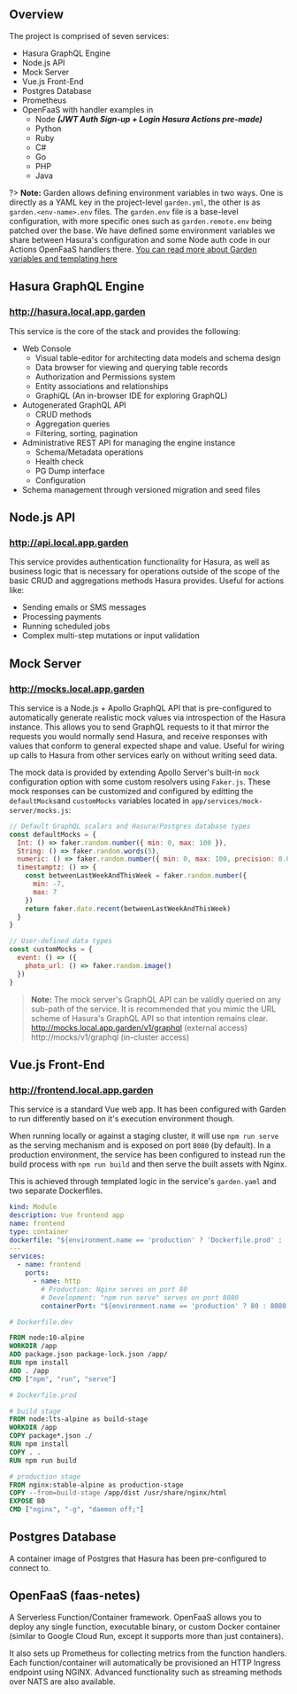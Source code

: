 ## Overview

The project is comprised of seven services:

- Hasura GraphQL Engine
- Node.js API
- Mock Server
- Vue.js Front-End
- Postgres Database
- Prometheus
- OpenFaaS with handler examples in
  - Node ***(JWT Auth Sign-up + Login Hasura Actions pre-made)***
  - Python 
  - Ruby
  - C#
  - Go
  - PHP
  - Java

?> **Note:** Garden allows defining environment variables in two ways. One is directly as a YAML key in the project-level `garden.yml`, the other is as `garden.<env-name>.env` files. The `garden.env` file is a base-level configuration, with more specific ones such as `garden.remote.env` being patched over the base. We have defined some environment variables we share between Hasura's configuration and some Node auth code in our Actions OpenFaaS handlers there. [You can read more about Garden variables and templating here](https://github.com/garden-io/garden/blob/master/docs/guides/variables-and-templating.md)

## Hasura GraphQL Engine

### http://hasura.local.app.garden

This service is the core of the stack and provides the following:

- Web Console
  - Visual table-editor for architecting data models and schema design
  - Data browser for viewing and querying table records
  - Authorization and Permissions system
  - Entity associations and relationships
  - GraphiQL (An in-browser IDE for exploring GraphQL)
- Autogenerated GraphQL API
  - CRUD methods
  - Aggregation queries
  - Filtering, sorting, pagination
- Administrative REST API for managing the engine instance
  - Schema/Metadata operations
  - Health check
  - PG Dump interface
  - Configuration
- Schema management through versioned migration and seed files

## Node.js API

### http://api.local.app.garden

This service provides authentication functionality for Hasura, as well as business logic that is necessary for operations outside of the scope of the basic CRUD and aggregations methods Hasura provides. Useful for actions like:

- Sending emails or SMS messages
- Processing payments
- Running scheduled jobs
- Complex multi-step mutations or input validation

## Mock Server

### http://mocks.local.app.garden

This service is a Node.js + Apollo GraphQL API that is pre-configured to automatically generate realistic mock values via introspection of the Hasura instance. This allows you to send GraphQL requests to it that mirror the requests you would normally send Hasura, and receive responses with values that conform to general expected shape and value. Useful for wiring up calls to Hasura from other services early on without writing seed data.

The mock data is provided by extending Apollo Server's built-in `mock` configuration option with some custom resolvers using `Faker.js`. These mock responses can be customized and configured by editting the `defaultMocks`and `customMocks` variables located in `app/services/mock-server/mocks.js`:

```js
// Default GraphQL scalars and Hasura/Postgres database types
const defaultMocks = {
  Int: () => faker.random.number({ min: 0, max: 100 }),
  String: () => faker.random.words(5),
  numeric: () => faker.random.number({ min: 0, max: 100, precision: 0.01 }),
  timestamptz: () => {
    const betweenLastWeekAndThisWeek = faker.random.number({
      min: -7,
      max: 7
    })
    return faker.date.recent(betweenLastWeekAndThisWeek)
  }
}

// User-defined data types
const customMocks = {
  event: () => ({
    photo_url: () => faker.random.image()
  })
}
```

> **Note:** The mock server's GraphQL API can be validly queried on any sub-path of the service. It is recommended that you mimic the URL scheme of Hasura's GraphQL API so that intention remains clear. <br> http://mocks.local.app.garden/v1/graphql (external access) <br> http://mocks/v1/graphql (in-cluster access)

## Vue.js Front-End

### http://frontend.local.app.garden

This service is a standard Vue web app. It has been configured with Garden to run differently based on it's execution environment though.

When running locally or against a staging cluster, it will use `npm run serve` as the serving mechanism and is exposed on port `8080` (by default). In a production environment, the service has been configured to instead run the build process with `npm run build` and then serve the built assets with Nginx.

This is achieved through templated logic in the service's `garden.yaml` and two separate Dockerfiles.

```yaml
kind: Module
description: Vue frontend app
name: frontend
type: container
dockerfile: "${environment.name == 'production' ? 'Dockerfile.prod' : 'Dockerfile.dev' }"
---
services:
  - name: frontend
    ports:
      - name: http
        # Production: Nginx serves on port 80
        # Development: "npm run serve" serves on port 8080
        containerPort: "${environment.name == 'production' ? 80 : 8080 }"
```

```dockerfile
# Dockerfile.dev

FROM node:10-alpine
WORKDIR /app
ADD package.json package-lock.json /app/
RUN npm install
ADD . /app
CMD ["npm", "run", "serve"]
```

```dockerfile
# Dockerfile.prod

# build stage
FROM node:lts-alpine as build-stage
WORKDIR /app
COPY package*.json ./
RUN npm install
COPY . .
RUN npm run build

# production stage
FROM nginx:stable-alpine as production-stage
COPY --from=build-stage /app/dist /usr/share/nginx/html
EXPOSE 80
CMD ["nginx", "-g", "daemon off;"]
```

## Postgres Database

A container image of Postgres that Hasura has been pre-configured to connect to.

## OpenFaaS (faas-netes)

A Serverless Function/Container framework. OpenFaaS allows you to deploy any single function, executable binary, or custom Docker container (similar to Google Cloud Run, except it supports more than just containers).

It also sets up Prometheus for collecting metrics from the function handlers. Each function/container will automatically be provisioned an HTTP Ingress endpoint using NGINX. Advanced functionality such as streaming methods over NATS are also available.